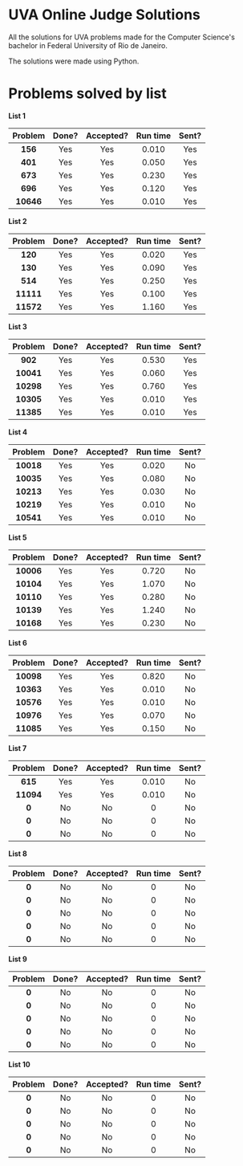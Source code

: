 # UVA Online Judge Solutions

All the solutions for UVA problems made for the Computer Science's bachelor in Federal University of Rio de Janeiro.

The solutions were made using Python.

# Problems solved by list

**List 1**

|  Problem  | Done? | Accepted? | Run time | Sent? |
| :-------: | :---: | :-------: | :------: | :---: |
|  **156**  |  Yes  |    Yes    |  0.010   |  Yes  |
|  **401**  |  Yes  |    Yes    |  0.050   |  Yes  |
|  **673**  |  Yes  |    Yes    |  0.230   |  Yes  |
|  **696**  |  Yes  |    Yes    |  0.120   |  Yes  |
| **10646** |  Yes  |    Yes    |  0.010   |  Yes  |

**List 2**

|  Problem  | Done? | Accepted? | Run time | Sent? |
| :-------: | :---: | :-------: | :------: | :---: |
|  **120**  |  Yes  |    Yes    |  0.020   |  Yes  |
|  **130**  |  Yes  |    Yes    |  0.090   |  Yes  |
|  **514**  |  Yes  |    Yes    |  0.250   |  Yes  |
| **11111** |  Yes  |    Yes    |  0.100   |  Yes  |
| **11572** |  Yes  |    Yes    |  1.160   |  Yes  |

**List 3**

|  Problem  | Done? | Accepted? | Run time | Sent? |
| :-------: | :---: | :-------: | :------: | :---: |
|  **902**  |  Yes  |    Yes    |  0.530   |  Yes  |
| **10041** |  Yes  |    Yes    |  0.060   |  Yes  |
| **10298** |  Yes  |    Yes    |  0.760   |  Yes  |
| **10305** |  Yes  |    Yes    |  0.010   |  Yes  |
| **11385** |  Yes  |    Yes    |  0.010   |  Yes  |

**List 4**

|  Problem  | Done? | Accepted? | Run time | Sent? |
| :-------: | :---: | :-------: | :------: | :---: |
| **10018** |  Yes  |    Yes    |  0.020   |  No   |
| **10035** |  Yes  |    Yes    |  0.080   |  No   |
| **10213** |  Yes  |    Yes    |  0.030   |  No   |
| **10219** |  Yes  |    Yes    |  0.010   |  No   |
| **10541** |  Yes  |    Yes    |  0.010   |  No   |

**List 5**

|  Problem  | Done? | Accepted? | Run time | Sent? |
| :-------: | :---: | :-------: | :------: | :---: |
| **10006** |  Yes  |    Yes    |  0.720   |  No   |
| **10104** |  Yes  |    Yes    |  1.070   |  No   |
| **10110** |  Yes  |    Yes    |  0.280   |  No   |
| **10139** |  Yes  |    Yes    |  1.240   |  No   |
| **10168** |  Yes  |    Yes    |  0.230   |  No   |

**List 6**

|  Problem  | Done? | Accepted? | Run time | Sent? |
| :-------: | :---: | :-------: | :------: | :---: |
| **10098** |  Yes  |    Yes    |  0.820   |  No   |
| **10363** |  Yes  |    Yes    |  0.010   |  No   |
| **10576** |  Yes  |    Yes    |  0.010   |  No   |
| **10976** |  Yes  |    Yes    |  0.070   |  No   |
| **11085** |  Yes  |    Yes    |  0.150   |  No   |

**List 7**

|  Problem  | Done? | Accepted? | Run time | Sent? |
| :-------: | :---: | :-------: | :------: | :---: |
|  **615**  |  Yes  |    Yes    |  0.010   |  No   |
| **11094** |  Yes  |    Yes    |  0.010   |  No   |
|   **0**   |  No   |    No     |    0     |  No   |
|   **0**   |  No   |    No     |    0     |  No   |
|   **0**   |  No   |    No     |    0     |  No   |

**List 8**

| Problem | Done? | Accepted? | Run time | Sent? |
| :-----: | :---: | :-------: | :------: | :---: |
|  **0**  |  No   |    No     |    0     |  No   |
|  **0**  |  No   |    No     |    0     |  No   |
|  **0**  |  No   |    No     |    0     |  No   |
|  **0**  |  No   |    No     |    0     |  No   |
|  **0**  |  No   |    No     |    0     |  No   |

**List 9**

| Problem | Done? | Accepted? | Run time | Sent? |
| :-----: | :---: | :-------: | :------: | :---: |
|  **0**  |  No   |    No     |    0     |  No   |
|  **0**  |  No   |    No     |    0     |  No   |
|  **0**  |  No   |    No     |    0     |  No   |
|  **0**  |  No   |    No     |    0     |  No   |
|  **0**  |  No   |    No     |    0     |  No   |

**List 10**

| Problem | Done? | Accepted? | Run time | Sent? |
| :-----: | :---: | :-------: | :------: | :---: |
|  **0**  |  No   |    No     |    0     |  No   |
|  **0**  |  No   |    No     |    0     |  No   |
|  **0**  |  No   |    No     |    0     |  No   |
|  **0**  |  No   |    No     |    0     |  No   |
|  **0**  |  No   |    No     |    0     |  No   |